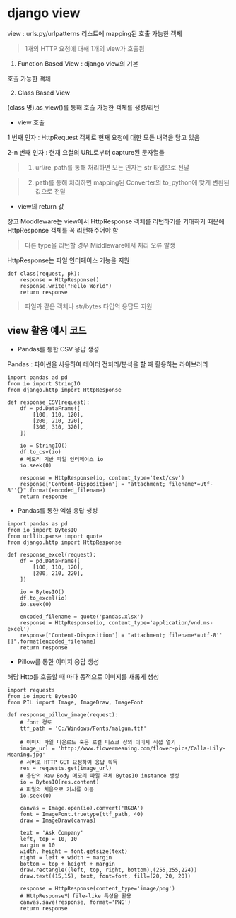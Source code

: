 # django view

view : urls.py/urlpatterns 리스트에 mapping된 호출 가능한 객체

> 1개의 HTTP 요청에 대해 1개의 view가 호출됨

1. Function Based View : django view의 기본

호출 가능한 객체

2. Class Based View 

(class 명).as_view()를 통해 호출 가능한 객체를 생성/리턴

* view 호출

1 번째 인자 : HttpRequest 객체로 현재 요청에 대한 모든 내역을 담고 있음

2-n 번째 인자 : 현재 요철의 URL로부터 capture된 문자열들

> 1. url/re_path를 통해 처리하면 모든 인자는 str 타입으로 전달

> 2. path를 통해 처리하면 mapping된 Converter의 to_python에 맞게 변환된 값으로 전달

* view의 return 값

장고 Moddleware는 view에서 HttpResponse 객체를 리턴하기를 기대하기 때문에 HttpResponse 객체를 꼭 리턴해주어야 함

> 다른 type을 리턴할 경우 Middleware에서 처리 오류 발생

HttpResponse는 파일 인터페이스 기능을 지원

```
def class(request, pk):
    response = HttpResponse()
    response.write("Hello World")
    return response
```

> 파일과 같은 객체나 str/bytes 타입의 응답도 지원

## view 활용 예시 코드

* Pandas를 통한 CSV 응답 생성

Pandas : 파이썬을 사용하여 데이터 전처리/분석을 할 때 활용하는 라이브러리

```
import pandas ad pd
from io import StringIO
from django.http import HttpResponse

def response_CSV(request):
    df = pd.DataFrame([
        [100, 110, 120],
        [200, 210, 220],
        [300, 310, 320],
    ])

    io = StringIO()
    df.to_csv(io)
    # 메모리 기반 파일 인터페이스 io
    io.seek(0)

    response = HttpResponse(io, content_type='text/csv')
    response['Content-Disposition'] = "attachment; filename*=utf-8''{}".format(encoded_filename)
    return response
```

* Pandas를 통한 엑셀 응답 생성

```
import pandas as pd
from io import BytesIO
from urllib.parse import quote
from django.http import HttpResponse

def response_excel(request):
    df = pd.DataFrame([
        [100, 110, 120],
        [200, 210, 220],
    ])

    io = BytesIO()
    df.to_excel(io)
    io.seek(0)

    encoded_filename = quote('pandas.xlsx')
    response = HttpResponse(io, content_type='application/vnd.ms-excel')
    response['Content-Disposition'] = "attachment; filename*=utf-8'' {}".format(encoded_filename)
    return response
```

* Pillow를 통한 이미지 응답 생성

해당 Http를 호출할 때 마다 동적으로 이미지를 새롭게 생성

```
import requests
from io import BytesIO
from PIL import Image, ImageDraw, ImageFont

def response_pillow_image(request):
    # font 경로
    ttf_path = 'C:/Windows/Fonts/malgun.ttf'

    # 이미지 파일 다운로드 혹은 로컬 디스크 상의 이미지 직접 열기
    image_url = 'http://www.flowermeaning.com/flower-pics/Calla-Lily-Meaning.jpg'
    # 서버로 HTTP GET 요청하여 응답 획득
    res = requests.get(image_url)
    # 응답의 Raw Body 메모리 파일 객체 BytesIO instance 생성
    io = BytesIO(res.content)
    # 파일의 처음으로 커서를 이동
    io.seek(0)

    canvas = Image.open(io).convert('RGBA')
    font = ImageFont.truetype(ttf_path, 40)
    draw = ImageDraw(canvas)

    text = 'Ask Company'
    left, top = 10, 10
    margin = 10
    width, height = font.getsize(text)
    right = left + width + margin
    bottom = top + height + margin
    draw.rectangle((left, top, right, bottom),(255,255,224))
    draw.text((15,15), text, font=font, fill=(20, 20, 20))

    response = HttpResponse(content_type='image/png')
    # HttpResponse의 file-like 특성을 활용
    canvas.save(response, format='PNG')
    return response
```





